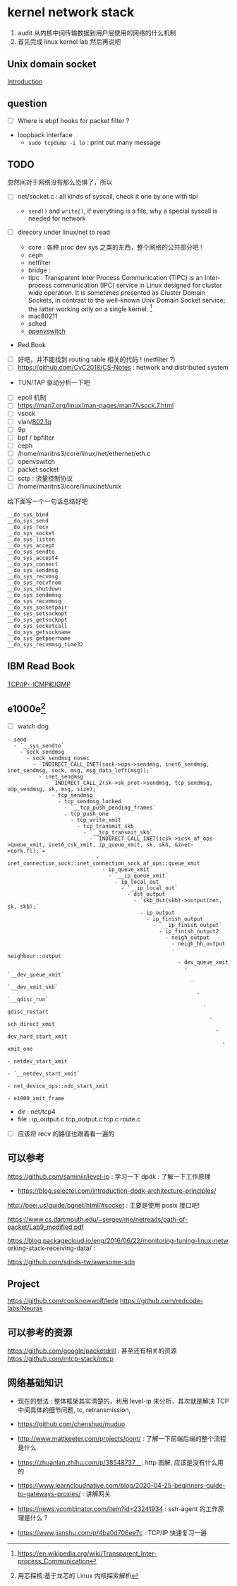 # kernel network stack
1. audit 从内核中间传输数据到用户层使用的网络的什么机制
2. 首先完成 linux kernel lab 然后再说吧

## Unix domain socket
[Introduction](https://stackoverflow.com/questions/21032562/example-to-explain-unix-domain-socket-af-inet-vs-af-unix)

## question
- [ ] Where is ebpf hooks for packet filter ?
- loopback interface
  - `sudo tcpdump -i lo` : print out many message

## TODO
忽然间对于网络没有那么恐惧了，所以

- [ ] net/socket.c : all kinds of syscall, check it one by one with tlpi
  - `send()` and `write()`, if everything is a file, why a special syscall is needed for network


- [ ] direcory under linux/net to read
  - core : 各种 proc dev sys 之类的东西，整个网络的公共部分吧 !
  - ceph
  - netfilter 
  - bridge :
  - tipc : Transparent Inter Process Communication (TIPC) is an Inter-process communication (IPC) service in Linux designed for cluster wide operation. It is sometimes presented as Cluster Domain Sockets, in contrast to the well-known Unix Domain Socket service; the latter working only on a single kernel. [^9]
  - mac80211
  - sched
  - [openvswitch](https://www.zhihu.com/column/software-defined-network)

- Red Book
- [ ] 好吧，并不能找到 routing table 相关的代码 ! (netfilter ?)
- [ ] https://github.com/CyC2018/CS-Notes : network and distributed system
- TUN/TAP 驱动分析一下吧
- [ ] epoll 机制
- [ ] https://man7.org/linux/man-pages/man7/vsock.7.html
- [ ] vsock
- [ ] vlan/[802.1q](https://en.wikipedia.org/wiki/IEEE_802.1Q)
- [ ] 9p
- [ ] bpf / bpfilter
- [ ] ceph
- [ ] /home/maritns3/core/linux/net/ethernet/eth.c
- [ ] openvswitch
- [ ] packet socket
- [ ] sctp : 流量控制协议
- [ ] /home/maritns3/core/linux/net/unix

给下面写一个一句话总结好吧
```
__do_sys_bind        
__do_sys_send        
__do_sys_recv        
__do_sys_socket      
__do_sys_listen      
__do_sys_accept      
__do_sys_sendto      
__do_sys_accept4     
__do_sys_connect     
__do_sys_sendmsg     
__do_sys_recvmsg     
__do_sys_recvfrom    
__do_sys_shutdown    
__do_sys_sendmmsg    
__do_sys_recvmmsg    
__do_sys_socketpair  
__do_sys_setsockopt  
__do_sys_getsockopt  
__do_sys_socketcall  
__do_sys_getsockname 
__do_sys_getpeername 
__do_sys_recvmmsg_time32
```



## IBM Read Book 
[TCP/IP--ICMP和IGMP](https://www.jianshu.com/p/4bd8758f9fbd)

## e1000e[^2]
- [ ] watch dog

```
- send
  - `__sys_sendto`
    - sock_sendmsg
      - sock_sendmsg_nosec
        - `INDIRECT_CALL_INET(sock->ops->sendmsg, inet6_sendmsg, inet_sendmsg, sock, msg, msg_data_left(msg));`
          - inet_sendmsg
            - `INDIRECT_CALL_2(sk->sk_prot->sendmsg, tcp_sendmsg, udp_sendmsg, sk, msg, size);`
              - tcp_sendmsg
                - tcp_sendmsg_locked
                  - `__tcp_push_pending_frames`
                  - tcp_push_one
                    - tcp_write_xmit
                      - tcp_transmit_skb
                        - `__tcp_transmit_skb`
                          - `INDIRECT_CALL_INET(icsk->icsk_af_ops->queue_xmit, inet6_csk_xmit, ip_queue_xmit, sk, skb, &inet->cork.fl);`= 
                            - inet_connection_sock::inet_connection_sock_af_ops::queue_xmit
                              - ip_queue_xmit
                                - `__ip_queue_xmit`
                                  - ip_local_out
                                    - `__ip_local_out`
                                      - dst_output
                                        - `skb_dst(skb)->output(net, sk, skb);`
                                          - ip_output
                                            - ip_finish_output
                                              - `__ip_finish_output`
                                                - ip_finish_output2
                                                  - neigh_output
                                                    - neigh_hh_output
                                                    - neighbour::output
                                                      - dev_queue_xmit
                                                        - `__dev_queue_xmit`
                                                          - `__dev_xmit_skb`
                                                            - `__qdisc_run`
                                                              - qdisc_restart
                                                                - sch_direct_xmit
                                                                  - dev_hard_start_xmit
                                                                    - xmit_one
                                                                      - netdev_start_xmit
                                                                        - `__netdev_start_xmit`
                                                                          - net_device_ops::ndo_start_xmit
                                                                            - e1000_xmit_frame
```
- dir : net/tcp4
- file : ip_output.c tcp_output.c tcp.c route.c

- [ ] 应该将 recv 的路径也跟着看一遍的

## 可以参考
https://github.com/saminiir/level-ip : 学习一下
dpdk : 了解一下工作原理
  - https://blog.selectel.com/introduction-dpdk-architecture-principles/

http://beej.us/guide/bgnet/html/#socket : 主要是使用 posix 接口吧!

https://www.cs.dartmouth.edu/~sergey/me/netreads/path-of-packet/Lab9_modified.pdf

https://blog.packagecloud.io/eng/2016/06/22/monitoring-tuning-linux-netw  orking-stack-receiving-data/ : 

https://github.com/sdnds-tw/awesome-sdn

## Project
https://github.com/coolsnowwolf/lede
https://github.com/redcode-labs/Neurax

## 可以参考的资源
https://github.com/google/packetdrill : 甚至还有相关的资源
https://github.com/mtcp-stack/mtcp

## 网络基础知识
- 现在的想法 : 整体框架其实清楚的，利用 level-ip 来分析，其次就是解决 TCP 中间具体的细节问题, tc, retransmission, 

- https://github.com/chenshuo/muduo
- http://www.mattkeeter.com/projects/pont/ : 了解一下前端后端的整个流程是什么
- https://zhuanlan.zhihu.com/p/38548737　: http 图解, 应该是没有什么用的
- https://www.learncloudnative.com/blog/2020-04-25-beginners-guide-to-gateways-proxies/ : 讲解网关
- https://news.ycombinator.com/item?id=23241934 : ssh-agent 的工作原理是什么 ?
- https://www.jianshu.com/p/4ba0d706ee7c : TCP/IP 快速复习一遍

[^2]: 用芯探核:基于龙芯的 Linux 内核探索解析
[^4]: http://yuba.stanford.edu/rcp/
[^6]: [An Introduction to Computer Networks](http://intronetworks.cs.luc.edu/current2/html/)
[^7]: [The TCP/IP Guide](http://www.tcpipguide.com/index.htm)
[^8]: [TUN/TAP设备浅析(一) -- 原理浅析](https://www.jianshu.com/p/09f9375b7fa7)
[^9]: https://en.wikipedia.org/wiki/Transparent_Inter-process_Communication

